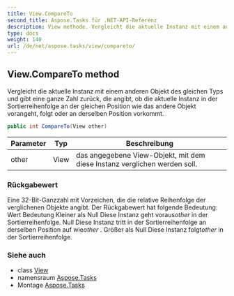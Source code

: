 ```yaml
---
title: View.CompareTo
second_title: Aspose.Tasks für .NET-API-Referenz
description: View methode. Vergleicht die aktuelle Instanz mit einem anderen Objekt des gleichen Typs und gibt eine ganze Zahl zurück die angibt ob die aktuelle Instanz in der Sortierreihenfolge an der gleichen Position wie das andere Objekt vorangeht folgt oder an derselben Position vorkommt.
type: docs
weight: 140
url: /de/net/aspose.tasks/view/compareto/
---
```

## View.CompareTo method

Vergleicht die aktuelle Instanz mit einem anderen Objekt des gleichen Typs und gibt eine ganze Zahl zurück, die angibt, ob die aktuelle Instanz in der Sortierreihenfolge an der gleichen Position wie das andere Objekt vorangeht, folgt oder an derselben Position vorkommt.

```csharp
public int CompareTo(View other)
```

| Parameter | Typ | Beschreibung |
| --- | --- | --- |
| other | View | das angegebene View-Objekt, mit dem diese Instanz verglichen werden soll. |

### Rückgabewert

Eine 32-Bit-Ganzzahl mit Vorzeichen, die die relative Reihenfolge der verglichenen Objekte angibt. Der Rückgabewert hat folgende Bedeutung: Wert Bedeutung Kleiner als Null Diese Instanz geht voraus*other* in der Sortierreihenfolge. Null Diese Instanz tritt in der Sortierreihenfolge an derselben Position auf wie*other* . Größer als Null Diese Instanz folgt*other* in der Sortierreihenfolge.

### Siehe auch

* class [View](../)
* namensraum [Aspose.Tasks](../../view/)
* Montage [Aspose.Tasks](../../../)


